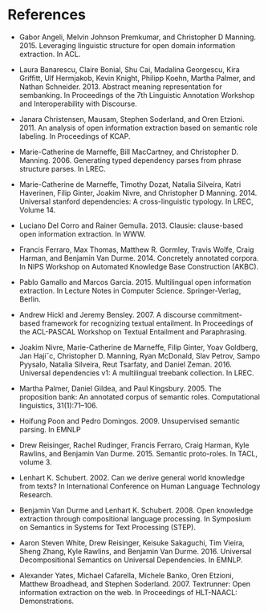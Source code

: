 References
==========

* Gabor Angeli, Melvin Johnson Premkumar, and Christopher D
  Manning. 2015. Leveraging linguistic structure for open domain information
  extraction. In ACL.

* Laura Banarescu, Claire Bonial, Shu Cai, Madalina Georgescu, Kira Griffitt, Ulf Hermjakob, Kevin Knight,
  Philipp Koehn, Martha Palmer, and Nathan Schneider. 2013. Abstract meaning representation for sembanking.
  In Proceedings of the 7th Linguistic Annotation Workshop and Interoperability with Discourse.

* Janara Christensen, Mausam, Stephen Soderland, and Oren Etzioni. 2011. An analysis of open information extraction based on semantic role labeling.
  In Proceedings of KCAP.

* Marie-Catherine de Marneffe, Bill MacCartney, and Christopher D. Manning. 2006.
  Generating typed dependency parses from phrase structure parses. In LREC.

* Marie-Catherine de Marneffe, Timothy Dozat, Natalia Silveira, Katri Haverinen, Filip Ginter, Joakim Nivre,
  and Christopher D Manning. 2014. Universal stanford dependencies: A cross-linguistic typology. In LREC,
  Volume 14.

* Luciano Del Corro and Rainer Gemulla. 2013.
  Clausie: clause-based open information extraction. In WWW.

* Francis Ferraro, Max Thomas, Matthew R. Gormley, Travis Wolfe, Craig Harman, and Benjamin Van Durme. 2014.
  Concretely annotated corpora. In NIPS Workshop on Automated Knowledge Base Construction (AKBC).

* Pablo Gamallo and Marcos Garcia. 2015. Multilingual open information extraction.
  In Lecture Notes in Computer Science. Springer-Verlag, Berlin.

* Andrew Hickl and Jeremy Bensley. 2007.
  A discourse commitment-based framework for recognizing textual entailment.
  In Proceedings of the ACL-PASCAL Workshop on Textual Entailment and Paraphrasing.

* Joakim Nivre, Marie-Catherine de Marneffe, Filip Ginter, Yoav Goldberg, Jan Hajiˇc, Christopher D. Manning,
  Ryan McDonald, Slav Petrov, Sampo Pyysalo, Natalia Silveira, Reut Tsarfaty, and Daniel Zeman. 2016.
  Universal dependencies v1: A multilingual treebank collection. In LREC.

* Martha Palmer, Daniel Gildea, and Paul Kingsbury. 2005.
  The proposition bank: An annotated corpus of semantic roles.
  Computational linguistics, 31(1):71–106.

* Hoifung Poon and Pedro Domingos. 2009.
  Unsupervised semantic parsing.
  In EMNLP

* Drew Reisinger, Rachel Rudinger, Francis Ferraro, Craig Harman, Kyle Rawlins, and Benjamin Van Durme. 2015.
  Semantic proto-roles. In TACL, volume 3.

* Lenhart K. Schubert. 2002.
  Can we derive general world knowledge from texts?
  In International Conference on Human Language Technology Research.

* Benjamin Van Durme and Lenhart K. Schubert. 2008.
  Open knowledge extraction through compositional language processing.
  In Symposium on Semantics in Systems for Text Processing (STEP).

* Aaron Steven White, Drew Reisinger, Keisuke Sakaguchi, Tim Vieira, Sheng Zhang, Kyle Rawlins, and Benjamin Van Durme. 2016.
  Universal Decompositional Semantics on Universal Dependencies.
  In EMNLP.

* Alexander Yates, Michael Cafarella, Michele Banko, Oren Etzioni, Matthew Broadhead, and Stephen Soderland. 2007.
  Textrunner: Open information extraction on the web.
  In Proceedings of HLT-NAACL: Demonstrations.
